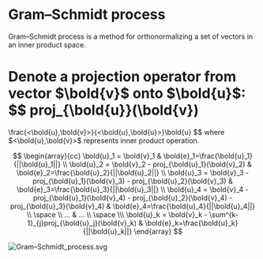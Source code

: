 # Gram–Schmidt process

Gram–Schmidt process is a method for orthonormalizing a set of vectors in an inner product space.

Denote a projection operator from vector $\bold{v}$ onto $\bold{u}$:
$$
proj_{\bold{u}}(\bold{v})
=
\frac{<\bold{u},\bold{v}>}{<\bold{u},\bold{u}>}\bold{u}
$$
where $<\bold{u},\bold{v}>$ represents inner product operation.

$$
\begin{array}{cc}
    \bold{u}_1 = \bold{v}_1 & 
    \bold{e}_1=\frac{\bold{u}_1}{||\bold{u}_1||}
    \\
    \bold{u}_2 = \bold{v}_2 - proj_{\bold{u}_1}(\bold{v}_2) & 
    \bold{e}_2=\frac{\bold{u}_2}{||\bold{u}_2||}
    \\
    \bold{u}_3 = \bold{v}_3 - proj_{\bold{u}_1}(\bold{v}_3) - proj_{\bold{u}_2}(\bold{v}_3) & 
    \bold{e}_3=\frac{\bold{u}_3}{||\bold{u}_3||}
    \\
    \bold{u}_4 = \bold{v}_4 - proj_{\bold{u}_1}(\bold{v}_4) - proj_{\bold{u}_2}(\bold{v}_4) - proj_{\bold{u}_3}(\bold{v}_4) & 
    \bold{e}_4=\frac{\bold{u}_4}{||\bold{u}_4||}
    \\
    \space
    \\
    ... & ...
    \\
    \space
    \\\
    \bold{u}_k = \bold{v}_k - \sum^{k-1}_{j}proj_{\bold{u}_j}(\bold{v}_k) &
    \bold{e}_k=\frac{\bold{u}_k}{||\bold{u}_k||}
\end{array}
$$

![Gram–Schmidt_process.svg](imgs/Gram–Schmidt_process.svg.png "Gram–Schmidt_process.svg")
